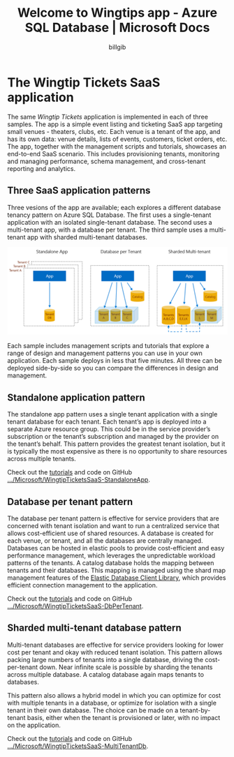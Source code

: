 ﻿---
title: "Welcome to Wingtips app - Azure SQL Database | Microsoft Docs"
description: "Learn about database tenancy models, and about the sample Wingtips SaaS application, for Azure SQL Database in the cloud environment."
keywords: "sql database tutorial"
services: "sql-database"
documentationcenter: ""
author: "billgib"
manager: "craigg"
editor: "MightyPen"

ms.service: "sql-database"
ms.custom: "scale out apps"
ms.workload: "Active"
ms.tgt_pltfrm: "na"
ms.devlang: "na"
ms.topic: "article"
ms.date: "11/17/2017"
ms.author: "billgib"
---
# The Wingtip Tickets SaaS application

The same *Wingtip Tickets* application is implemented in each of three samples. The app is a simple event listing and ticketing SaaS app targeting small venues - theaters, clubs, etc. Each venue is a tenant of the app, and has its own data: venue details, lists of events, customers, ticket orders, etc.  The app, together with the management scripts and tutorials, showcases an end-to-end SaaS scenario. This includes provisioning tenants, monitoring and managing performance, schema management, and cross-tenant reporting and analytics.

## Three SaaS application patterns

Three vesions of the app are available; each explores a different database tenancy pattern on Azure SQL Database.  The first uses a single-tenant application with an isolated single-tenant database. The second uses a multi-tenant app, with a database per tenant. The third sample uses a multi-tenant app with sharded multi-tenant databases.

![Three tenancy patterns][image-three-tenancy-patterns]

 Each sample includes management scripts and tutorials that explore a range of design and management patterns you can use in your own application.  Each sample deploys in less that five minutes.  All three can be deployed side-by-side so you can compare the differences in design and management. 

## Standalone application pattern

The standalone app pattern uses a single tenant application with a single tenant database for each tenant. Each tenant’s app is deployed into a separate Azure resource group. This could be in the service provider’s subscription or the tenant’s subscription and managed by the provider on the tenant’s behalf. This pattern provides the greatest tenant isolation, but it is typically the most expensive as there is no opportunity to share resources across multiple tenants.

Check out the [tutorials](https://aka.ms/wingtipticketssaas-sa) and code on GitHub  [.../Microsoft/WingtipTicketsSaaS-StandaloneApp](http://github.com/Microsoft/WingtipTicketsSaaS-StandaloneApp).

## Database per tenant pattern

The database per tenant pattern is effective for service providers that are concerned with tenant isolation and want to run a centralized service that allows cost-efficient use of shared resources. A database is created for each venue, or tenant, and all the databases are centrally managed. Databases can be hosted in elastic pools to provide cost-efficient and easy performance management, which leverages the unpredictable workload patterns of the tenants. A catalog database holds the mapping between tenants and their databases. This mapping is managed using the shard map management features of the [Elastic Database Client Library](sql-database-elastic-database-client-library.md), which  provides efficient connection management to the application.

Check out the [tutorials](https://aka.ms/wingtipticketssaas-dpt) and code  on GitHub  [.../Microsoft/WingtipTicketsSaaS-DbPerTenant](http://github.com/Microsoft/WingtipTicketsSaaS-DbPerTenant).

## Sharded multi-tenant database pattern

Multi-tenant databases are effective for service providers looking for lower cost per tenant and okay with reduced tenant isolation. This pattern allows packing large numbers of tenants into a single database, driving the cost-per-tenant down. Near infinite scale is possible by sharding the tenants across multiple database.  A catalog database again maps tenants to databases.  

This pattern also allows a hybrid model in which you can optimize for cost with multiple tenants in a database, or optimize for isolation with a single tenant in their own database. The choice can be made on a tenant-by-tenant basis, either when the tenant is provisioned or later, with no impact on the application.

Check out the [tutorials](https://aka.ms/wingtipticketssaas-mt) and code  on GitHub  [.../Microsoft/WingtipTicketsSaaS-MultiTenantDb](http://github.com/Microsoft/WingtipTicketsSaaS-MultiTenantDb).



<!-- Image references. -->

[image-three-tenancy-patterns]: media/saas-tenancy-welcome-wingtip-tickets-app/three-tenancy-patterns.png "Three tenancy patterns."

